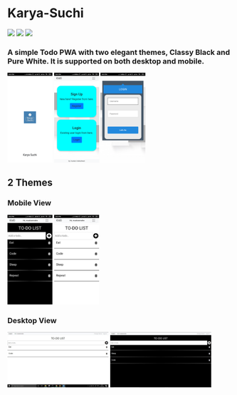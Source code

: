 # Karya-Suchi
![](https://img.shields.io/badge/Code-Django-informational?style=flat&logo=django&logoColor=white&color=4AB197)
[![](https://img.shields.io/badge/Website-up-informational?style=flat&logo=web&logoColor=white&color=348754)](https://mytodoawesomeapp.herokuapp.com/)
[![](https://img.shields.io/badge/Download-APK-informational?style=flat&logo=apk&logoColor=white&color=875676)](https://github.com/Muskan02/Karya-Suchi/blob/master/css/images/Karya_Suchi_base.apk)


### A simple Todo PWA with two elegant themes, Classy Black and Pure White. It is supported on both desktop and mobile.

<img src="/static/images/1.png" width="20%" height="20%"/> <img src="/static/images/2.png" width="20%" height="20%"/> <img src="/static/images/3.png" width="20%" height="20%"/><br>

## 2 Themes 
### Mobile View
<img src="/static/images/4.png" width="20%" height="20%"/> <img src="/static/images/5.png" width="20%" height="20%"/>

### Desktop View
<img src="/static/images/7.jpeg" width="45%" height="30%"/> <img src="/static/images/8.jpeg" width="45%" height="30%"/>

 







